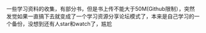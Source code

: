 一些学习资料的收集，有部分书，但是书上传不能大于50M(Github限制），突然发觉如果一直搞下去就变成了一个学习资源分享论坛模式了，本来是自己学习的一个备份，没想到还有人star和watch了，尴尬